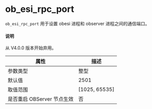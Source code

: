 # ob_esi_rpc_port

`ob_esi_rpc_port` 用于设置 obesi 进程和 observer 进程之间的通信端口。

<main id="notice" type='explain'>
  <h4>说明</h4>
  <p>从 V4.0.0 版本开始弃用。</p>
</main>

| **属性** | **描述** |
| --- | --- |
| 参数类型 | 整型 |
| 默认值 | 2501 |
| 取值范围 | [1025, 65535] |
| 是否重启 OBServer 节点生效 | 否 |
